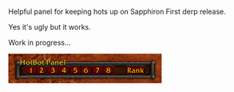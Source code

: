 Helpful panel for keeping hots up on Sapphiron
First derp release. 

Yes it's ugly but it works.

Work in progress...

![HotBotPanel-screenshot.png](/HotBotPanel-screenshot.png?raw=true "HotBotPanel-screenshot")